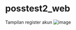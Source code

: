 # posstest2_web

Tampilan register akun
![image](https://user-images.githubusercontent.com/120198104/227725363-fe7b72d9-e4da-43a7-a3b2-a4c8f4cd5a07.png)
